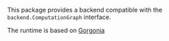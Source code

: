 This package provides a backend compatible with the `backend.ComputationGraph` interface.

The runtime is based on [Gorgonia](gorgonia.org/gorgonia)
